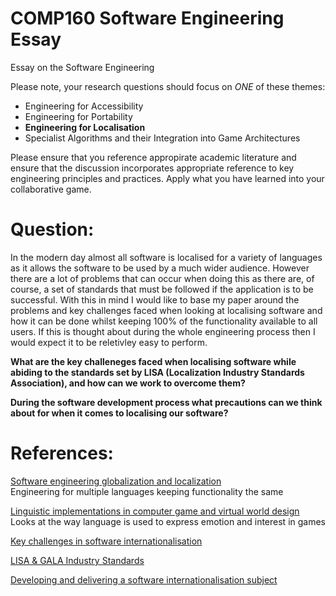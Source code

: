 # COMP160 Software Engineering Essay
Essay on the Software Engineering

Please note, your research questions should focus on *ONE* of these themes:

* Engineering for Accessibility
* Engineering for Portability
* __Engineering for Localisation__
* Specialist Algorithms and their Integration into Game Architectures

Please ensure that you reference appropirate academic literature and ensure that the discussion incorporates appropriate reference to key engineering principles and practices. Apply what you have learned into your collaborative game.


# Question: 
In the modern day almost all software is localised for a variety of languages as it allows the software to be used by a much wider audience. However there are a lot of problems that can occur when doing this as there are, of course, a set of standards that must be followed if the application is to be successful. With this in mind I would like to base my paper around the problems and key challenges faced when looking at localising software and how it can be done whilst keeping 100% of the functionality available to all users. If this is thought about during the whole engineering process then I would expect it to be reletivley easy to perform.

__What are the key challeneges faced when localising software while abiding to the standards set by LISA (Localization Industry Standards Association), and how can we work to overcome them?__

__During the software development process what precautions can we think about for when it comes to localising our software?__

# References:

[Software engineering globalization and localization](http://ieeexplore.ieee.org.ezproxy.falmouth.ac.uk/document/142155/)
<br/>Engineering for multiple languages keeping functionality the same

[Linguistic implementations in computer game and virtual world design](http://ieeexplore.ieee.org.ezproxy.falmouth.ac.uk/document/6934142/)
<br/>Looks at the way language is used to express emotion and interest in games

[Key challenges in software internationalisation](http://dl.acm.org.ezproxy.falmouth.ac.uk/citation.cfm?id=976469&CFID=727982352&CFTOKEN=92133112)

[LISA & GALA Industry Standards](https://www.gala-global.org/resources/industry-standards)

[Developing and delivering a software internationalisation subject](http://dl.acm.org.ezproxy.falmouth.ac.uk/citation.cfm?id=976472&CFID=727982352&CFTOKEN=92133112)
